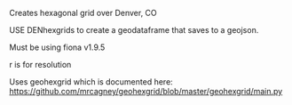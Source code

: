 Creates hexagonal grid over Denver, CO

USE DENhexgrids to create a geodataframe that saves to a geojson.

Must be using fiona v1.9.5

r is for resolution

Uses geohexgrid which is documented here: https://github.com/mrcagney/geohexgrid/blob/master/geohexgrid/main.py

